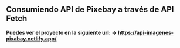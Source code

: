 ## Consumiendo API de Pixebay a través de API Fetch

**Puedes ver el proyecto en la siguiente url: -> https://api-imagenes-pixabay.netlify.app/**
